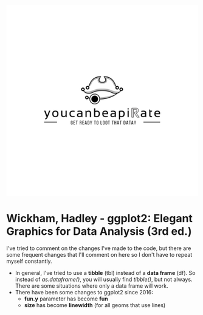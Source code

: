 ![](img/youcanbeapirate-wb-sparkline.jpg)

# Wickham, Hadley - ggplot2: Elegant Graphics for Data Analysis (3rd ed.)

I've tried to comment on the changes I've made to the code, but there are some frequent changes that I'll comment on here so I don't have to repeat myself constantly.

* In general, I've tried to use a __tibble__ (tbl) instead of a __data frame__ (df). So instead of _as.dataframe()_, you will usually find _tibble()_, but not always. There are some situations where only a data frame will work.
* There have been some changes to ggplot2 since 2016:
    * __fun.y__ parameter has become __fun__
    * __size__ has become __linewidth__ (for all geoms that use lines)